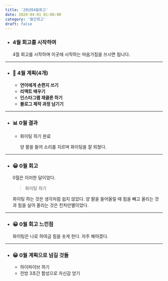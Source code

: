 ```yaml
---
title: '20년04월회고'
date: 2020-04-01 01:00:00
category: '월간회고'
draft: false
---
```


- ### 4월 회고를 시작하며

  4월 회고를 시작하며 이곳에 시작하는 마음가짐을 쓰시면 됩니다.

---

- ### 📅 4월 계획(4개)

  - **연어에게 손편지 쓰기**
  - **리액트 배우기**
  - **인스타그램 재클론 하기**
  - **블로그 제작 과정 남기기**

---

- ### 📊 0월 결과

  - 화이팅 하기 완료

    양 팔을 들어 소리를 지르며 화이팅을 잘 외쳤다.

---

- ### 😀 0월 회고

  0월은 이러한 달이었다.

  > 화이팅 하기

  화이팅 하는 것은 생각처럼 쉽지 않았다. 양 팔을 들어올릴 때 힘을 빼고 올리는 것과 힘을 실어 올리는 것은 천차만별이었다.

---

- ### 😀 0월 회고 느낀점

  화이팅은 나로 하여금 힘을 솟게 한다. 자주 해야겠다.

---

- ### 😀 0월 계획으로 넘길 것들

  - 하이파이브 하기
  - 전방 3초간 함성으로 자신감 얻기